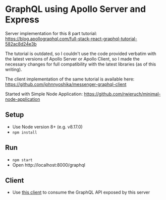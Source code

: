 # GraphQL using Apollo Server and Express

Server implementation for this 8 part tutorial: https://blog.apollographql.com/full-stack-react-graphql-tutorial-582ac8d24e3b

The tutorial is outdated, so I couldn't use the code provided verbatim with the latest versions of Apollo Server or Apollo Client, so I made the necessary changes for full compatibility with the latest libraries (as of this writing).

The client implementation of the same tutorial is available here: https://github.com/johnnyoshika/messenger-graphql-client

Started with Simple Node Application: https://github.com/rwieruch/minimal-node-application

## Setup
* Use Node version 8+ (e.g. v8.17.0)
* `npm install`

## Run
* `npm start`
* Open http://localhost:8000/graphql

## Client
* Use [this client](https://github.com/johnnyoshika/messenger-graphql-client) to consume the GraphQL API exposed by this server